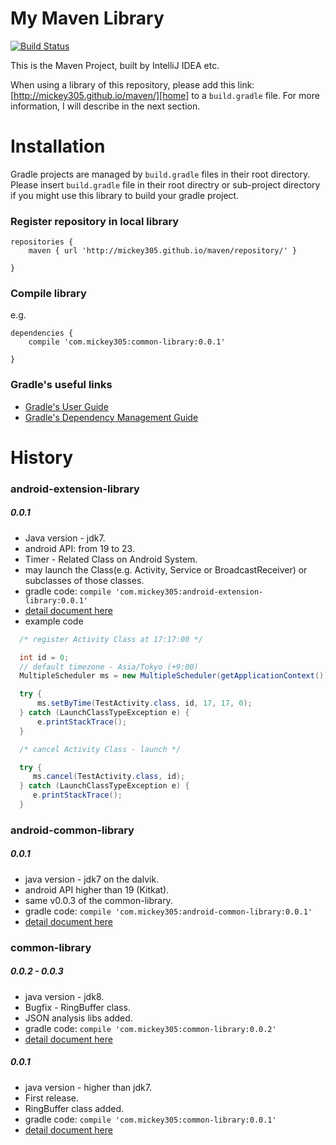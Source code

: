# My Maven Library
[![Build Status](https://travis-ci.org/mickey305/maven.svg?branch=gh-pages)](https://travis-ci.org/mickey305/maven)  

This is the Maven Project, built by IntelliJ IDEA etc.

When using a library of this repository, please add this link: [http://mickey305.github.io/maven/][home] to a `build.gradle` file. For more information, I will describe in the next section.

# Installation
Gradle projects are managed by `build.gradle` files in their root directory. Please insert `build.gradle` file in their root directry or sub-project directory if you might use this library to build your gradle project.

### Register repository in local library

```
repositories {
    maven { url 'http://mickey305.github.io/maven/repository/' }

}
```

### Compile library

e.g.
```
dependencies {
    compile 'com.mickey305:common-library:0.0.1'

}
```

### Gradle's useful links
* [Gradle's User Guide][gradle-user-guide]
* [Gradle's Dependency Management Guide][gradle-dependency-management-guide]

# History

### android-extension-library
##### 0.0.1
* Java version - jdk7.
* android API: from 19 to 23.
* Timer - Related Class on Android System.
* may launch the Class(e.g. Activity, Service or BroadcastReceiver) or subclasses of those classes.
* gradle code: `compile 'com.mickey305:android-extension-library:0.0.1'`
* [detail document here][android-extension-0.0.1]
* example code
```java
  /* register Activity Class at 17:17:00 */

  int id = 0;
  // default timezone - Asia/Tokyo (+9:00)
  MultipleScheduler ms = new MultipleScheduler(getApplicationContext());

  try {
      ms.setByTime(TestActivity.class, id, 17, 17, 0);
  } catch (LaunchClassTypeException e) {
      e.printStackTrace();
  }
```
```java
  /* cancel Activity Class - launch */

  try {
     ms.cancel(TestActivity.class, id);
  } catch (LaunchClassTypeException e) {
     e.printStackTrace();
  }
```

### android-common-library
##### 0.0.1
* java version - jdk7 on the dalvik.
* android API higher than 19 (Kitkat).
* same v0.0.3 of the common-library.
* gradle code: `compile 'com.mickey305:android-common-library:0.0.1'`
* [detail document here][android-common-0.0.1]

### common-library
##### 0.0.2 - 0.0.3
* java version - jdk8.
* Bugfix - RingBuffer class.
* JSON analysis libs added.
* gradle code: `compile 'com.mickey305:common-library:0.0.2'`
* [detail document here][common-0.0.2]

##### 0.0.1
* java version  - higher than jdk7.
* First release.
* RingBuffer class added.
* gradle code: `compile 'com.mickey305:common-library:0.0.1'`
* [detail document here][common-0.0.1]



[home]: http://mickey305.github.io/maven/
[gradle-user-guide]: http://www.gradle.org/docs/current/userguide/userguide.html
[gradle-dependency-management-guide]: http://www.gradle.org/docs/current/userguide/dependency_management.html

[common-0.0.1]: documents/common-library/0.0.1.md
[common-0.0.2]: documents/common-library/0.0.2.md
[android-common-0.0.1]: documents/android-common-library/0.0.1.md
[android-extension-0.0.1]: documents/android-extension-library/0.0.1.md
